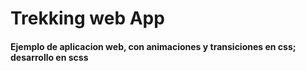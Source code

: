 # Trekking web App

#### Ejemplo de aplicacion web, con animaciones y transiciones en css; desarrollo en scss

## 

